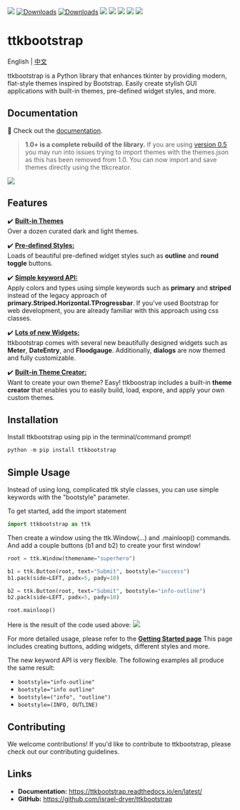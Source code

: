 ![](https://img.shields.io/github/release/israel-dryer/ttkbootstrap.svg)
[![Downloads](https://pepy.tech/badge/ttkbootstrap)](https://pepy.tech/project/ttkbootstrap)
[![Downloads](https://pepy.tech/badge/ttkbootstrap/month)](https://pepy.tech/project/ttkbootstrap)
![](https://img.shields.io/github/issues/israel-dryer/ttkbootstrap.svg)
![](https://img.shields.io/github/issues-closed/israel-dryer/ttkbootstrap.svg)
![](https://img.shields.io/github/license/israel-dryer/ttkbootstrap.svg)
![](https://img.shields.io/github/stars/israel-dryer/ttkbootstrap.svg)
![](https://img.shields.io/github/forks/israel-dryer/ttkbootstrap.svg)

# ttkbootstrap
English | [中文](README_zh.md)

ttkbootstrap is a Python library that enhances tkinter by providing modern, flat-style themes inspired by Bootstrap. Easily create stylish GUI applications with built-in themes, pre-defined widget styles, and more.

## Documentation
👀 Check out the [documentation](https://ttkbootstrap.readthedocs.io/en/latest/).


> **1.0+ is a complete rebuild of the library.** If you are using [version 0.5](https://github.com/israel-dryer/ttkbootstrap/tree/version-0.5)
   you may run into issues trying to import themes with the themes.json as this 
   has been removed from 1.0. You can now import and save themes directly using 
   the ttkcreator.

![](https://raw.githubusercontent.com/israel-dryer/ttkbootstrap/master/docs/assets/themes/themes.gif)

## Features

✔️ [**Built-in Themes**](https://ttkbootstrap.readthedocs.io/en/latest/themes/)   
Over a dozen curated dark and light themes.

✔️ [**Pre-defined Styles:**](https://ttkbootstrap.readthedocs.io/en/latest/styleguide/)  
Loads of beautiful pre-defined widget styles such as **outline** and **round toggle** buttons.

✔️ [**Simple keyword API:**](https://ttkbootstrap.readthedocs.io/en/latest/gettingstarted/tutorial/#use-themed-widgets)  
Apply colors and types using simple keywords such as **primary** and **striped** instead of the legacy approach of **primary.Striped.Horizontal.TProgressbar**. If you've used Bootstrap for web development, you are already familiar with this approach using css classes.

✔️ [**Lots of new Widgets:**](https://ttkbootstrap.readthedocs.io/en/latest/api/widgets/dateentry/)  
ttkbootstrap comes with several new beautifully designed widgets such as **Meter**, **DateEntry**, and **Floodgauge**. Additionally, **dialogs** are now themed and fully customizable.

✔️ [**Built-in Theme Creator:**](https://ttkbootstrap.readthedocs.io/en/latest/themes/themecreator/)  
Want to create your own theme? Easy! ttkboostrap includes a built-in **theme creator** that enables you to easily build, load, expore, and apply your own custom themes.

## Installation
Install ttkbootstrap using pip in the terminal/command prompt!

```python
python -m pip install ttkbootstrap
```

## Simple Usage
Instead of using long, complicated ttk style classes, you can use simple keywords with the "bootstyle" parameter.

To get started, add the import statement
```python
import ttkbootstrap as ttk
```

Then create a window using the ttk.Window(...) and .mainloop() commands.
And add a couple buttons (b1 and b2) to create your first window!
```python
root = ttk.Window(themename="superhero")

b1 = ttk.Button(root, text="Submit", bootstyle="success")
b1.pack(side=LEFT, padx=5, pady=10)

b2 = ttk.Button(root, text="Submit", bootstyle="info-outline")
b2.pack(side=LEFT, padx=5, pady=10)

root.mainloop()
```
Here is the result of the code used above:
![](https://raw.githubusercontent.com/israel-dryer/ttkbootstrap/beginningresult.png)

For more detailed usage, please refer to the [**Getting Started page**](https://ttkbootstrap.readthedocs.io/en/latest/gettingstarted/tutorial/)
This page includes creating buttons, adding widgets, different styles and more. 

The new keyword API is very flexible. The following examples all produce the same result:
- `bootstyle="info-outline"`
- `bootstyle="info outline"`
- `bootstyle=("info", "outline")`
- `bootstyle=(INFO, OUTLINE)`

## Contributing
We welcome contributions! If you'd like to contribute to ttkbootstrap, please check out our contributing guidelines.

## Links
- **Documentation:** https://ttkbootstrap.readthedocs.io/en/latest/  
- **GitHub:** https://github.com/israel-dryer/ttkbootstrap
